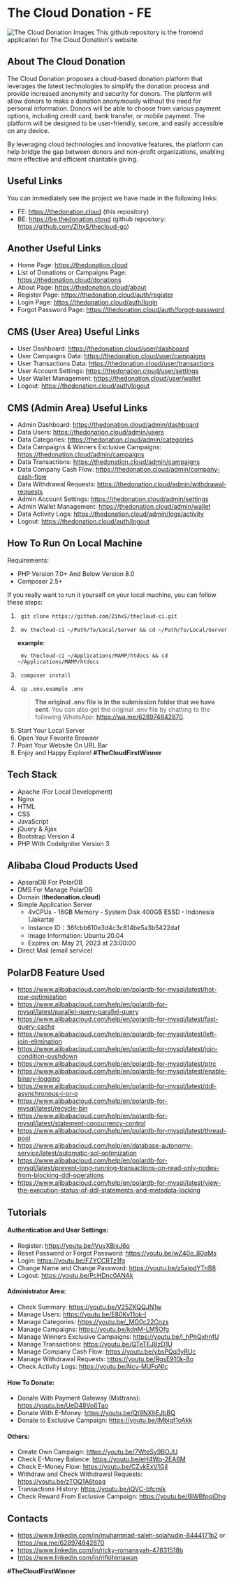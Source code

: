 # The Cloud Donation - FE

![The Cloud Donation Images](docs/images/the_cloud_donation.png)
This github repository is the frontend application for The Cloud Donation's website.

## About The Cloud Donation

The Cloud Donation proposes a cloud-based donation platform that leverages the latest technologies to simplify the donation process and provide increased anonymity and security for donors. The platform will allow donors to make a donation anonymously without the need for personal information. Donors will be able to choose from various payment options, including credit card, bank transfer, or mobile payment. The platform will be designed to be user-friendly, secure, and easily accessible on any device.

By leveraging cloud technologies and innovative features, the platform can help bridge the gap between donors and non-profit organizations, enabling more effective and efficient charitable giving.

## Useful Links

You can immediately see the project we have made in the following links:

- FE: https://thedonation.cloud (this repository)
- BE: https://be.thedonation.cloud (github repository: https://github.com/ZihxS/thecloud-go)

## Another Useful Links

- Home Page: https://thedonation.cloud
- List of Donations or Campaigns Page: https://thedonation.cloud/donations
- About Page: https://thedonation.cloud/about
- Register Page: https://thedonation.cloud/auth/register
- Login Page: https://thedonation.cloud/auth/login
- Forgot Password Page: https://thedonation.cloud/auth/forgot-password

## CMS (User Area) Useful Links

- User Dashboard: https://thedonation.cloud/user/dashboard
- User Campaigns Data: https://thedonation.cloud/user/campaigns
- User Transactions Data: https://thedonation.cloud/user/transactions
- User Account Settings: https://thedonation.cloud/user/settings
- User Wallet Management: https://thedonation.cloud/user/wallet
- Logout: https://thedonation.cloud/auth/logout

## CMS (Admin Area) Useful Links

- Admin Dashboard: https://thedonation.cloud/admin/dashboard
- Data Users: https://thedonation.cloud/admin/users
- Data Categories: https://thedonation.cloud/admin/categories
- Data Campaigns & Winners Exclusive Campaigns: https://thedonation.cloud/admin/campaigns
- Data Transactions: https://thedonation.cloud/admin/campaigns
- Data Company Cash Flow: https://thedonation.cloud/admin/company-cash-flow
- Data Withdrawal Requests: https://thedonation.cloud/admin/withdrawal-requests
- Admin Account Settings: https://thedonation.cloud/admin/settings
- Admin Wallet Management: https://thedonation.cloud/admin/wallet
- Data Activity Logs: https://thedonation.cloud/admin/logs/activity
- Logout: https://thedonation.cloud/auth/logout

## How To Run On Local Machine

Requirements:

- PHP Version 7.0+ And Below Version 8.0
- Composer 2.5+

If you really want to run it yourself on your local machine, you can follow these steps:

1. ```git
    git clone https://github.com/ZihxS/thecloud-ci.git
    ```
2. ```
    mv thecloud-ci ~/Path/To/Local/Server && cd ~/Path/To/Local/Server
    ```
    **example**:
   ```
    mv thecloud-ci ~/Applications/MAMP/htdocs && cd ~/Applications/MAMP/htdocs
    ```
3. ```
    composer install
    ```
4. ```
    cp .env.example .env
    ```
    > **The original .env file is in the submission folder that we have sent**. You can also get the original .env file by chatting to the following WhatsApp: https://wa.me/628974842870.
5. Start Your Local Server
6. Open Your Favorite Browser
7. Point Your Website On URL Bar
8. Enjoy and Happy Explore! **#TheCloudFirstWinner**

## Tech Stack
- Apache (For Local Development)
- Nginx
- HTML
- CSS
- JavaScript
- jQuery & Ajax
- Bootstrap Version 4
- PHP With CodeIgniter Version 3

## Alibaba Cloud Products Used
- ApsaraDB For PolarDB
- DMS For Manage PolarDB
- Domain (**thedonation.cloud**)
- Simple Application Server
    - 4vCPUs - 16GB Memory - System Disk 400GB ESSD - Indonesia (Jakarta)
    - Instance ID：36fcbb610e3d4c3c814be5a3b5422daf
    - Image Information: Ubuntu 20.04
    - Expires on: May 21, 2023 at 23:00:00
- Direct Mail (email service)

## PolarDB Feature Used

- https://www.alibabacloud.com/help/en/polardb-for-mysql/latest/hot-row-optimization
- https://www.alibabacloud.com/help/en/polardb-for-mysql/latest/parallel-query-parallel-query
- https://www.alibabacloud.com/help/en/polardb-for-mysql/latest/fast-query-cache
- https://www.alibabacloud.com/help/en/polardb-for-mysql/latest/left-join-elimination
- https://www.alibabacloud.com/help/en/polardb-for-mysql/latest/join-condition-pushdown
- https://www.alibabacloud.com/help/en/polardb-for-mysql/latest/ptrc
- https://www.alibabacloud.com/help/en/polardb-for-mysql/latest/enable-binary-logging
- https://www.alibabacloud.com/help/en/polardb-for-mysql/latest/ddl-asynchronous-i-or-o
- https://www.alibabacloud.com/help/en/polardb-for-mysql/latest/recycle-bin
- https://www.alibabacloud.com/help/en/polardb-for-mysql/latest/statement-concurrency-control
- https://www.alibabacloud.com/help/en/polardb-for-mysql/latest/thread-pool
- https://www.alibabacloud.com/help/en/database-autonomy-service/latest/automatic-sql-optimization
- https://www.alibabacloud.com/help/en/polardb-for-mysql/latest/prevent-long-running-transactions-on-read-only-nodes-from-blocking-ddl-operations
- https://www.alibabacloud.com/help/en/polardb-for-mysql/latest/view-the-execution-status-of-ddl-statements-and-metadata-locking

## Tutorials

#### Authentication and User Settings:
- Register: https://youtu.be/lVuyXBixJ6o
- Reset Password or Forgot Password: https://youtu.be/wZ40o_80qMs
- Login: https://youtu.be/FZYCCRTz1fg
- Change Name and Change Password: https://youtu.be/z5aipdYTnB8
- Logout: https://youtu.be/PcHDnc0ANAk

#### Administrator Area:
- Check Summary: https://youtu.be/V25ZKQQJN1w
- Manage Users: https://youtu.be/E80Kv11ok-I
- Manage Categories: https://youtu.be/_MO0c22Cnzs
- Manage Campaigns: https://youtu.be/kdnM-LM5Ofg
- Manage Winners Exclusive Campaigns: https://youtu.be/l_hPhQxhnfU
- Manage Transactions: https://youtu.be/QTeTEJ8zD1U
- Manage Company Cash Flow: https://youtu.be/ybsPQq3yRUc
- Manage Withdrawal Requests: https://youtu.be/RgsE910k-8o
- Check Activity Logs: https://youtu.be/Ncv-MUFoNIc

#### How To Donate:
- Donate With Payment Gateway (Midtrans): https://youtu.be/UeD48Vo6Tao
- Donate With E-Money: https://youtu.be/Qt9NXhEJbBQ
- Donate to Exclusive Campaign: https://youtu.be/lMbiqf1oAkk

#### Others:
- Create Own Campaign: https://youtu.be/7WteSy9BOJU
- Check E-Money Balance: https://youtu.be/eH4Wq-2EA6M
- Check E-Money Flow: https://youtu.be/CZvkExV1GjI
- Withdraw and Check Withdrawal Requests: https://youtu.be/zTOQ1A6toag
- Transactions History: https://youtu.be/iQVC-bfcmlk
- Check Reward From Exclusive Campaign: https://youtu.be/6lWBfpqiDhg

## Contacts

- https://www.linkedin.com/in/muhammad-saleh-solahudin-8444171b2 or https://wa.me/628974842870
- https://www.linkedin.com/in/ricky-romansyah-47831518b
- https://www.linkedin.com/in/rifkihimawan

**#TheCloudFirstWinner**